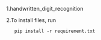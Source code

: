 1.handwritten_digit_recognition

2.To install files, run 
```shell
   pip install -r requirement.txt
```
